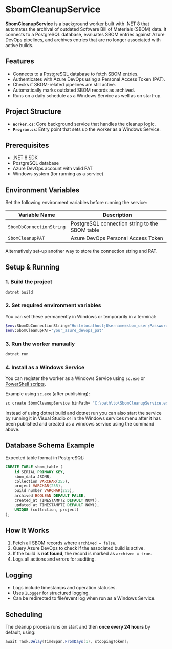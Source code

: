 # SbomCleanupService

**SbomCleanupService** is a background worker built with .NET 8 that automates the archival of outdated Software Bill of Materials (SBOM) data. It connects to a PostgreSQL database, evaluates SBOM entries against Azure DevOps pipelines, and archives entries that are no longer associated with active builds.

## Features

* Connects to a PostgreSQL database to fetch SBOM entries.
* Authenticates with Azure DevOps using a Personal Access Token (PAT).
* Checks if SBOM-related pipelines are still active.
* Automatically marks outdated SBOM records as archived.
* Runs on a daily schedule as a Windows Service as well as on start-up.

## Project Structure

* **`Worker.cs`**: Core background service that handles the cleanup logic.
* **`Program.cs`**: Entry point that sets up the worker as a Windows Service.

## Prerequisites

* .NET 8 SDK
* PostgreSQL database
* Azure DevOps account with valid PAT
* Windows system (for running as a service)

## Environment Variables

Set the following environment variables before running the service:

| Variable Name            | Description                                    |
| ------------------------ | ---------------------------------------------- |
| `SbomDbConnectionString` | PostgreSQL connection string to the SBOM table |
| `SbomCleanupPAT`         | Azure DevOps Personal Access Token             |

Alternatively set-up another way to store the connection string and PAT.

## Setup & Running

### 1. Build the project

```bash
dotnet build
```

### 2. Set required environment variables

You can set these permanently in Windows or temporarily in a terminal:

```bash
$env:SbomDbConnectionString="Host=localhost;Username=sbom_user;Password=yourpassword;Database=sbom_db"
$env:SbomCleanupPAT="your_azure_devops_pat"
```

### 3. Run the worker manually

```bash
dotnet run
```

### 4. Install as a Windows Service

You can register the worker as a Windows Service using `sc.exe` or [PowerShell scripts](https://learn.microsoft.com/en-us/dotnet/core/extensions/windows-service#installing-a-windows-service).

Example using `sc.exe` (after publishing):

```bash
sc create SbomCleanupService binPath= "C:\path\to\SbomCleanupService.exe"
```
Instead of using dotnet build and dotnet run you can also start the service by running it in Visual Studio or in the Windows services menu after it has been published and created as a windows service using the command above.

## Database Schema Example

Expected table format in PostgreSQL:

```sql
CREATE TABLE sbom_table (
    id SERIAL PRIMARY KEY,
    sbom_data JSONB,
    collection VARCHAR(255),
    project VARCHAR(255),
    build_number VARCHAR(255),
    archived BOOLEAN DEFAULT FALSE,
    created_at TIMESTAMPTZ DEFAULT NOW(),
    updated_at TIMESTAMPTZ DEFAULT NOW(),
    UNIQUE (collection, project)
);
```

## How It Works

1. Fetch all SBOM records where `archived = false`.
2. Query Azure DevOps to check if the associated build is active.
3. If the build is **not found**, the record is marked as `archived = true`.
4. Logs all actions and errors for auditing.

## Logging

* Logs include timestamps and operation statuses.
* Uses `ILogger` for structured logging.
* Can be redirected to file/event log when run as a Windows Service.

## Scheduling

The cleanup process runs on start and then **once every 24 hours** by default, using:

```csharp
await Task.Delay(TimeSpan.FromDays(1), stoppingToken);
```
